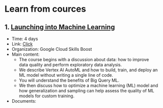 # Learn from cources

## 1. [Launching into Machine Learning](https://github.com/thien1892/learn_from_courses/tree/master/Launching%20into%20Machine%20Learning)
- Time: 4 days
- Link: [Click](https://www.cloudskillsboost.google/course_templates/8)
- Organization: Google Cloud Skills Boost
- Main content: 
    - The course begins with a discussion about data: how to improve data quality and perform exploratory data analysis. 
    - We describe Vertex AI AutoML and how to build, train, and deploy an ML model without writing a single line of code.  
    - You will understand the benefits of Big Query ML. 
    - We then discuss how to optimize a machine learning (ML) model and how generalization and sampling can help assess the quality of ML models for custom training.
- Documents: